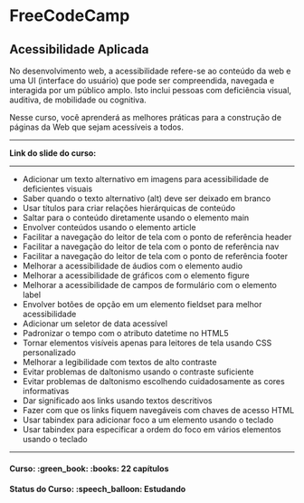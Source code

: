 <h1>FreeCodeCamp</h1>
<h2>Acessibilidade Aplicada</h2>

<p>
  No desenvolvimento web, a acessibilidade refere-se ao conteúdo da web e uma UI (interface do usuário) que pode ser compreendida, navegada e interagida por um público amplo. Isto inclui pessoas com deficiência visual, auditiva, de mobilidade ou cognitiva.

  <br>

  Nesse curso, você aprenderá as melhores práticas para a construção de páginas da Web que sejam acessíveis a todos.
</p>

<hr>

<strong>Link do slide do curso:</strong>

<hr>

<ul>
  <li>Adicionar um texto alternativo em imagens para acessibilidade de deficientes visuais</li>
  <li>Saber quando o texto alternativo (alt) deve ser deixado em branco</li>
  <li>Usar títulos para criar relações hierárquicas de conteúdo</li>
  <li>Saltar para o conteúdo diretamente usando o elemento main</li>
  <li>Envolver conteúdos usando o elemento article</li>
  <li>Facilitar a navegação do leitor de tela com o ponto de referência header</li>
  <li>Facilitar a navegação do leitor de tela com o ponto de referência nav</li>
  <li>Facilitar a navegação do leitor de tela com o ponto de referência footer</li>
  <li>Melhorar a acessibilidade de áudios com o elemento audio</li>
  <li>Melhorar a acessibilidade de gráficos com o elemento figure</li>
  <li>Melhorar a acessibilidade de campos de formulário com o elemento label</li>
  <li>Envolver botões de opção em um elemento fieldset para melhor acessibilidade</li>
  <li>Adicionar um seletor de data acessível</li>
  <li>Padronizar o tempo com o atributo datetime no HTML5</li>
  <li>Tornar elementos visíveis apenas para leitores de tela usando CSS personalizado</li>
  <li>Melhorar a legibilidade com textos de alto contraste</li>
  <li>Evitar problemas de daltonismo usando o contraste suficiente</li>
  <li>Evitar problemas de daltonismo escolhendo cuidadosamente as cores informativas</li>
  <li>Dar significado aos links usando textos descritivos</li>
  <li>Fazer com que os links fiquem navegáveis ​​com chaves de acesso HTML</li>
  <li>Usar tabindex para adicionar foco a um elemento usando o teclado</li>
  <li>Usar tabindex para especificar a ordem do foco em vários elementos usando o teclado</li>
</ul>

<hr>

<h4><b>Curso:</b> :green_book: :books: 22 capítulos</h4>
<h4><b>Status do Curso:</b> :speech_balloon: Estudando</h4>
